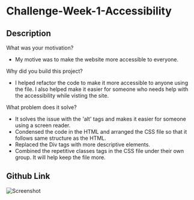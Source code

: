 # Challenge-Week-1-Accessibility

## Description

What was your motivation?
- My motive was to make the website more accessible to everyone.

Why did you build this project?
- I helped refactor the code to make it more accessible to anyone using the file. I also helped make it easier for someone who needs help with the accessibility while visting the site. 

What problem does it solve?
- It solves the issue with the 'alt' tags and makes it easier for someone using a screen reader. 
- Condensed the code in the HTML and arranged the CSS file so that it follows same structure as the HTML.
- Replaced the Div tags with more descriptive elements.
- Combined the repetitive classes tags in the CSS file under their own group. It will help keep the file more.

## Github Link
 

![Screenshot](assets\images\HoriseonScreenshot.png)







